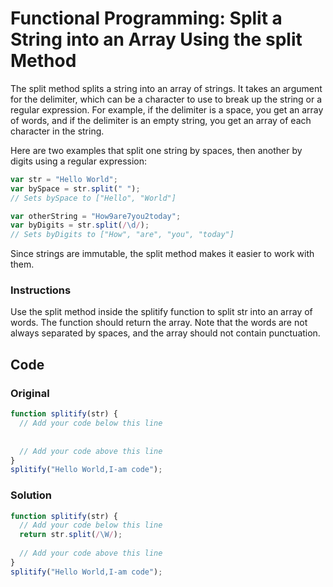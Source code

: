 # Functional Programming: Split a String into an Array Using the split Method

The split method splits a string into an array of strings. It takes an argument for the delimiter, which can be a character to use to break up the string or a regular expression. For example, if the delimiter is a space, you get an array of words, and if the delimiter is an empty string, you get an array of each character in the string.

Here are two examples that split one string by spaces, then another by digits using a regular expression:

```javascript
var str = "Hello World";
var bySpace = str.split(" ");
// Sets bySpace to ["Hello", "World"]

var otherString = "How9are7you2today";
var byDigits = str.split(/\d/);
// Sets byDigits to ["How", "are", "you", "today"]
```
Since strings are immutable, the split method makes it easier to work with them.

### Instructions

Use the split method inside the splitify function to split str into an array of words. The function should return the array. Note that the words are not always separated by spaces, and the array should not contain punctuation.

## Code

### Original

```javascript
function splitify(str) {
  // Add your code below this line
  
  
  // Add your code above this line
}
splitify("Hello World,I-am code");
```

### Solution

```javascript
function splitify(str) {
  // Add your code below this line
  return str.split(/\W/);
  
  // Add your code above this line
}
splitify("Hello World,I-am code");
```
